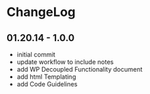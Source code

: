 ChangeLog
====================

01.20.14 - 1.0.0
--------------------
- initial commit
- update workflow to include notes
- add WP Decoupled Functionality document
- add html Templating
- add Code Guidelines